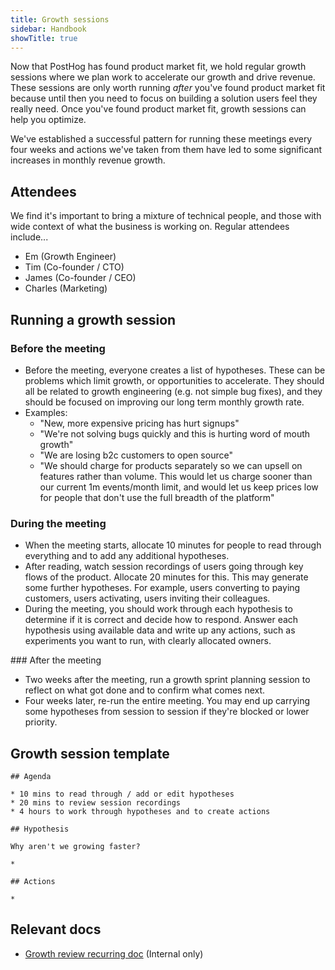 ```yaml
---
title: Growth sessions
sidebar: Handbook
showTitle: true
---
```


Now that PostHog has found product market fit, we hold regular growth sessions where we plan work to accelerate our growth and drive revenue. These sessions are only worth running _after_ you've found product market fit because until then you need to focus on building a solution users feel they really need. Once you've found product market fit, growth sessions can help you optimize. 

We've established a successful pattern for running these meetings every four weeks and actions we've taken from them have led to some significant increases in monthly revenue growth.

## Attendees
We find it's important to bring a mixture of technical people, and those with wide context of what the business is working on. Regular attendees include...

* Em (Growth Engineer)
* Tim (Co-founder / CTO)
* James (Co-founder / CEO)
* Charles (Marketing)

## Running a growth session

### Before the meeting
* Before the meeting, everyone creates a list of hypotheses. These can be problems which limit growth, or opportunities to accelerate. They should all be related to growth engineering (e.g. not simple bug fixes), and they should be focused on improving our long term monthly growth rate.
* Examples:
    * "New, more expensive pricing has hurt signups"
    * "We're not solving bugs quickly and this is hurting word of mouth growth"
    * "We are losing b2c customers to open source"
    * "We should charge for products separately so we can upsell on features rather than volume. This would let us charge sooner than our current 1m events/month limit, and would let us keep prices low for people that don't use the full breadth of the platform"

### During the meeting
* When the meeting starts, allocate 10 minutes for people to read through everything and to add any additional hypotheses.
* After reading, watch session recordings of users going through key flows of the product. Allocate 20 minutes for this. This may generate some further hypotheses. For example, users converting to paying customers, users activating, users inviting their colleagues.
* During the meeting, you should work through each hypothesis to determine if it is correct and decide how to respond. Answer each hypothesis using available data and write up any actions, such as experiments you want to run, with clearly allocated owners. 

### After the meeting
* Two weeks after the meeting, run a growth sprint planning session to reflect on what got done and to confirm what comes next.
* Four weeks later, re-run the entire meeting. You may end up carrying some hypotheses from session to session if they're blocked or lower priority.

## Growth session template

```
## Agenda

* 10 mins to read through / add or edit hypotheses
* 20 mins to review session recordings
* 4 hours to work through hypotheses and to create actions

## Hypothesis

Why aren't we growing faster?

*

## Actions

* 

```

## Relevant docs

- [Growth review recurring doc](https://docs.google.com/document/d/1fb6XzDNSOK0G4ICuEQhFtkfDczCIeK6ZNh1dtTA-vU4/edit#) (Internal only)